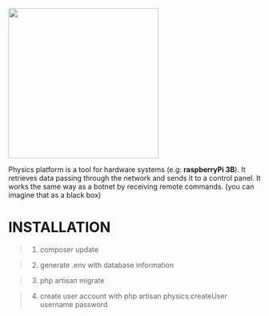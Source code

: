 <img src="https://s9.postimg.org/9qm3kmdr3/logo4.png" width="300">

Physics platform is a tool for hardware systems (e.g: **raspberryPi 3B**).
It retrieves data passing through the network and sends it to a control panel.
It works the same way as a botnet by receiving remote commands.
(you can imagine that as a black box)

# INSTALLATION

  > 1) composer update

  > 2) generate .env with database information
  
  > 3) php artisan migrate
  
  > 4) create user account with php artisan physics:createUser username password
